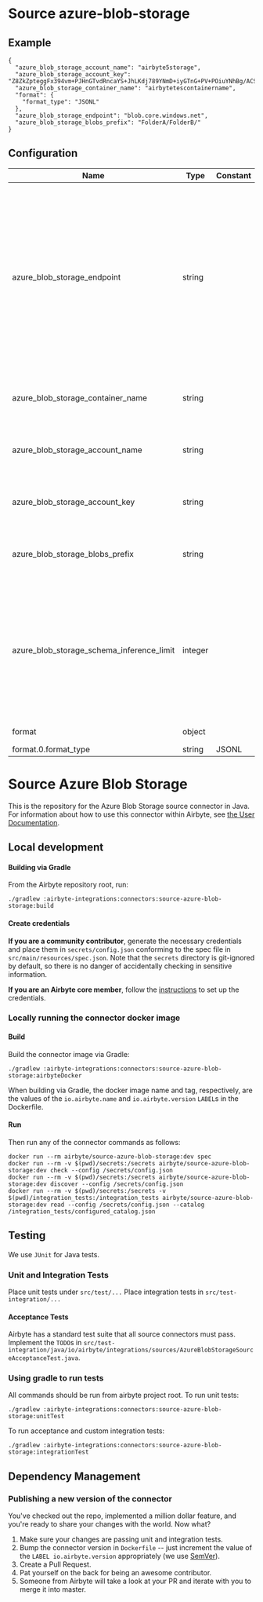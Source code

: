 # Source azure-blob-storage

## Example
```
{
  "azure_blob_storage_account_name": "airbyte5storage",
  "azure_blob_storage_account_key": "Z8ZkZpteggFx394vm+PJHnGTvdRncaYS+JhLKdj789YNmD+iyGTnG+PV+POiuYNhBg/ACS+LKjd%4FG3FHGN12Nd==",
  "azure_blob_storage_container_name": "airbytetescontainername",
  "format": {
    "format_type": "JSONL"
  },
  "azure_blob_storage_endpoint": "blob.core.windows.net",
  "azure_blob_storage_blobs_prefix": "FolderA/FolderB/"
}
```

## Configuration
| Name | Type | Constant | Default | Description |
| --- | --- | --- | --- | --- |
|azure_blob_storage_endpoint|string||blob.core.windows.net|This is Azure Blob Storage endpoint domain name. Leave default value (or leave it empty if run container from command line) to use Microsoft native from example.|
|azure_blob_storage_container_name|string||null|The name of the Azure blob storage container.|
|azure_blob_storage_account_name|string||null|The account's name of the Azure Blob Storage.|
|azure_blob_storage_account_key|string||null|The Azure blob storage account key.|
|azure_blob_storage_blobs_prefix|string||null|The Azure blob storage prefix to be applied|
|azure_blob_storage_schema_inference_limit|integer||null|The Azure blob storage blobs to scan for inferring the schema, useful on large amounts of data with consistent structure|
|format|object||null|Input data format|
|format.0.format_type|string|JSONL|null||

# Source Azure Blob Storage

This is the repository for the Azure Blob Storage source connector in Java.
For information about how to use this connector within Airbyte, see [the User Documentation](https://docs.airbyte.io/integrations/sources/azure-blob-storage).

## Local development

#### Building via Gradle
From the Airbyte repository root, run:
```
./gradlew :airbyte-integrations:connectors:source-azure-blob-storage:build
```

#### Create credentials
**If you are a community contributor**, generate the necessary credentials and place them in `secrets/config.json` conforming to the spec file in `src/main/resources/spec.json`.
Note that the `secrets` directory is git-ignored by default, so there is no danger of accidentally checking in sensitive information.

**If you are an Airbyte core member**, follow the [instructions](https://docs.airbyte.io/connector-development#using-credentials-in-ci) to set up the credentials.

### Locally running the connector docker image

#### Build
Build the connector image via Gradle:
```
./gradlew :airbyte-integrations:connectors:source-azure-blob-storage:airbyteDocker
```
When building via Gradle, the docker image name and tag, respectively, are the values of the `io.airbyte.name` and `io.airbyte.version` `LABEL`s in
the Dockerfile.

#### Run
Then run any of the connector commands as follows:
```
docker run --rm airbyte/source-azure-blob-storage:dev spec
docker run --rm -v $(pwd)/secrets:/secrets airbyte/source-azure-blob-storage:dev check --config /secrets/config.json
docker run --rm -v $(pwd)/secrets:/secrets airbyte/source-azure-blob-storage:dev discover --config /secrets/config.json
docker run --rm -v $(pwd)/secrets:/secrets -v $(pwd)/integration_tests:/integration_tests airbyte/source-azure-blob-storage:dev read --config /secrets/config.json --catalog /integration_tests/configured_catalog.json
```

## Testing
We use `JUnit` for Java tests.

### Unit and Integration Tests
Place unit tests under `src/test/...`
Place integration tests in `src/test-integration/...`

#### Acceptance Tests
Airbyte has a standard test suite that all source connectors must pass. Implement the `TODO`s in
`src/test-integration/java/io/airbyte/integrations/sources/AzureBlobStorageSourceAcceptanceTest.java`.

### Using gradle to run tests
All commands should be run from airbyte project root.
To run unit tests:
```
./gradlew :airbyte-integrations:connectors:source-azure-blob-storage:unitTest
```
To run acceptance and custom integration tests:
```
./gradlew :airbyte-integrations:connectors:source-azure-blob-storage:integrationTest
```

## Dependency Management

### Publishing a new version of the connector
You've checked out the repo, implemented a million dollar feature, and you're ready to share your changes with the world. Now what?
1. Make sure your changes are passing unit and integration tests.
1. Bump the connector version in `Dockerfile` -- just increment the value of the `LABEL io.airbyte.version` appropriately (we use [SemVer](https://semver.org/)).
1. Create a Pull Request.
1. Pat yourself on the back for being an awesome contributor.
1. Someone from Airbyte will take a look at your PR and iterate with you to merge it into master.
